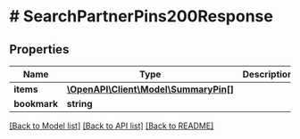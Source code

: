 # # SearchPartnerPins200Response

## Properties

Name | Type | Description | Notes
------------ | ------------- | ------------- | -------------
**items** | [**\OpenAPI\Client\Model\SummaryPin[]**](SummaryPin.md) |  |
**bookmark** | **string** |  | [optional]

[[Back to Model list]](../../README.md#models) [[Back to API list]](../../README.md#endpoints) [[Back to README]](../../README.md)
